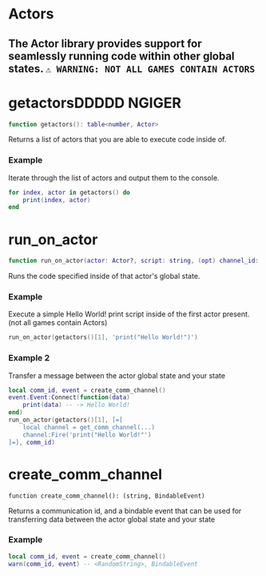 # Actors
The Actor library provides support for seamlessly running code within other global states.
`⚠️ WARNING: NOT ALL GAMES CONTAIN ACTORS`
---

# getactorsDDDDD NGIGER
```lua
function getactors(): table<number, Actor>
```
Returns a list of actors that you are able to execute code inside of.

### Example

Iterate through the list of actors and output them to the console.

```lua
for index, actor in getactors() do 
    print(index, actor)
end
```

# run_on_actor
```lua
function run_on_actor(actor: Actor?, script: string, (opt) channel_id: string): ()
```
Runs the code specified inside of that actor's global state.

### Example
Execute a simple Hello World! print script inside of the first actor present. (not all games contain Actors)

```lua
run_on_actor(getactors()[1], 'print("Hello World!")')
```

### Example 2
Transfer a message between the actor global state and your state

```lua
local comm_id, event = create_comm_channel()
event.Event:Connect(function(data)
    print(data) -- -> Hello World!
end)
run_on_actor(getactors()[1], [=[
    local channel = get_comm_channel(...)
    channel:Fire('print("Hello World!"')
]=], comm_id)
```

# create_comm_channel
```
function create_comm_channel(): (string, BindableEvent)
```
Returns a communication id, and a bindable event that can be used for transferring data between the actor global state and your state

### Example

```lua
local comm_id, event = create_comm_channel()
warn(comm_id, event) -- <RandomString>, BindableEvent
```

